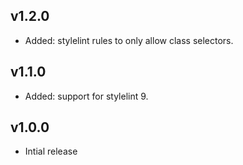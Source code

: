 ## v1.2.0

* Added: stylelint rules to only allow class selectors.

## v1.1.0

* Added: support for stylelint 9.

## v1.0.0

* Intial release
